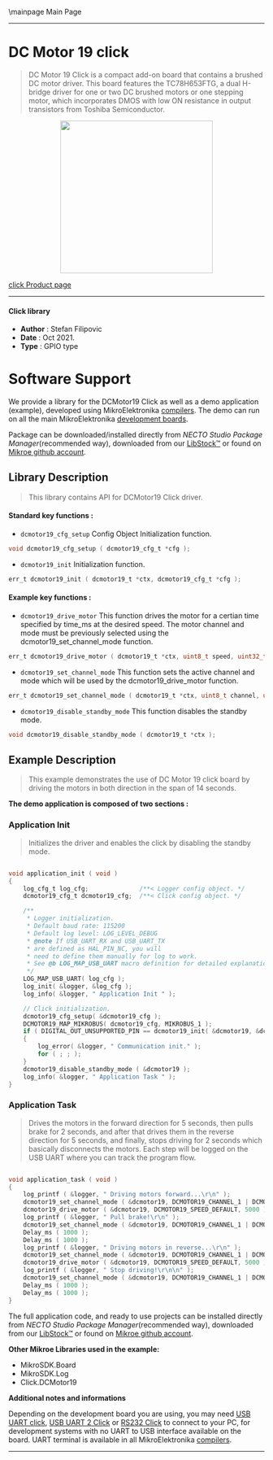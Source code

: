 \mainpage Main Page

---
# DC Motor 19 click

> DC Motor 19 Click is a compact add-on board that contains a brushed DC motor driver. This board features the TC78H653FTG, a dual H-bridge driver for one or two DC brushed motors or one stepping motor, which incorporates DMOS with low ON resistance in output transistors from Toshiba Semiconductor.

<p align="center">
  <img src="https://download.mikroe.com/images/click_for_ide/dcmotor19_click.png" height=300px>
</p>

[click Product page](https://www.mikroe.com/dc-motor-19-click)

---


#### Click library

- **Author**        : Stefan Filipovic
- **Date**          : Oct 2021.
- **Type**          : GPIO type


# Software Support

We provide a library for the DCMotor19 Click
as well as a demo application (example), developed using MikroElektronika
[compilers](https://www.mikroe.com/necto-studio).
The demo can run on all the main MikroElektronika [development boards](https://www.mikroe.com/development-boards).

Package can be downloaded/installed directly from *NECTO Studio Package Manager*(recommended way), downloaded from our [LibStock&trade;](https://libstock.mikroe.com) or found on [Mikroe github account](https://github.com/MikroElektronika/mikrosdk_click_v2/tree/master/clicks).

## Library Description

> This library contains API for DCMotor19 Click driver.

#### Standard key functions :

- `dcmotor19_cfg_setup` Config Object Initialization function.
```c
void dcmotor19_cfg_setup ( dcmotor19_cfg_t *cfg );
```

- `dcmotor19_init` Initialization function.
```c
err_t dcmotor19_init ( dcmotor19_t *ctx, dcmotor19_cfg_t *cfg );
```

#### Example key functions :

- `dcmotor19_drive_motor` This function drives the motor for a certian time specified by time_ms at the desired speed. The motor channel and mode must be previously selected using the dcmotor19_set_channel_mode function.
```c
err_t dcmotor19_drive_motor ( dcmotor19_t *ctx, uint8_t speed, uint32_t time_ms );
```

- `dcmotor19_set_channel_mode` This function sets the active channel and mode which will be used by the dcmotor19_drive_motor function.
```c
err_t dcmotor19_set_channel_mode ( dcmotor19_t *ctx, uint8_t channel, uint8_t mode );
```

- `dcmotor19_disable_standby_mode` This function disables the standby mode.
```c
void dcmotor19_disable_standby_mode ( dcmotor19_t *ctx );
```

## Example Description

> This example demonstrates the use of DC Motor 19 click board by driving the motors in both direction in the span of 14 seconds.

**The demo application is composed of two sections :**

### Application Init

> Initializes the driver and enables the click by disabling the standby mode.

```c

void application_init ( void )
{
    log_cfg_t log_cfg;              /**< Logger config object. */
    dcmotor19_cfg_t dcmotor19_cfg;  /**< Click config object. */

    /** 
     * Logger initialization.
     * Default baud rate: 115200
     * Default log level: LOG_LEVEL_DEBUG
     * @note If USB_UART_RX and USB_UART_TX 
     * are defined as HAL_PIN_NC, you will 
     * need to define them manually for log to work. 
     * See @b LOG_MAP_USB_UART macro definition for detailed explanation.
     */
    LOG_MAP_USB_UART( log_cfg );
    log_init( &logger, &log_cfg );
    log_info( &logger, " Application Init " );

    // Click initialization.
    dcmotor19_cfg_setup( &dcmotor19_cfg );
    DCMOTOR19_MAP_MIKROBUS( dcmotor19_cfg, MIKROBUS_1 );
    if ( DIGITAL_OUT_UNSUPPORTED_PIN == dcmotor19_init( &dcmotor19, &dcmotor19_cfg ) ) 
    {
        log_error( &logger, " Communication init." );
        for ( ; ; );
    }
    dcmotor19_disable_standby_mode ( &dcmotor19 );
    log_info( &logger, " Application Task " );
}

```

### Application Task

> Drives the motors in the forward direction for 5 seconds, then pulls brake for 2 seconds, 
and after that drives them in the reverse direction for 5 seconds, and finally, 
stops driving for 2 seconds which basically disconnects the motors.
Each step will be logged on the USB UART where you can track the program flow.

```c

void application_task ( void )
{
    log_printf ( &logger, " Driving motors forward...\r\n" );
    dcmotor19_set_channel_mode ( &dcmotor19, DCMOTOR19_CHANNEL_1 | DCMOTOR19_CHANNEL_2, DCMOTOR19_MODE_FORWARD );
    dcmotor19_drive_motor ( &dcmotor19, DCMOTOR19_SPEED_DEFAULT, 5000 );
    log_printf ( &logger, " Pull brake!\r\n" );
    dcmotor19_set_channel_mode ( &dcmotor19, DCMOTOR19_CHANNEL_1 | DCMOTOR19_CHANNEL_2, DCMOTOR19_MODE_SHORT_BRAKE );
    Delay_ms ( 1000 );
    Delay_ms ( 1000 );
    log_printf ( &logger, " Driving motors in reverse...\r\n" );
    dcmotor19_set_channel_mode ( &dcmotor19, DCMOTOR19_CHANNEL_1 | DCMOTOR19_CHANNEL_2, DCMOTOR19_MODE_REVERSE );
    dcmotor19_drive_motor ( &dcmotor19, DCMOTOR19_SPEED_DEFAULT, 5000 );
    log_printf ( &logger, " Stop driving!\r\n\n" );
    dcmotor19_set_channel_mode ( &dcmotor19, DCMOTOR19_CHANNEL_1 | DCMOTOR19_CHANNEL_2, DCMOTOR19_MODE_STOP );
    Delay_ms ( 1000 );
    Delay_ms ( 1000 );
}

```

The full application code, and ready to use projects can be installed directly from *NECTO Studio Package Manager*(recommended way), downloaded from our [LibStock&trade;](https://libstock.mikroe.com) or found on [Mikroe github account](https://github.com/MikroElektronika/mikrosdk_click_v2/tree/master/clicks).

**Other Mikroe Libraries used in the example:**

- MikroSDK.Board
- MikroSDK.Log
- Click.DCMotor19

**Additional notes and informations**

Depending on the development board you are using, you may need
[USB UART click](https://www.mikroe.com/usb-uart-click),
[USB UART 2 Click](https://www.mikroe.com/usb-uart-2-click) or
[RS232 Click](https://www.mikroe.com/rs232-click) to connect to your PC, for
development systems with no UART to USB interface available on the board. UART
terminal is available in all MikroElektronika
[compilers](https://shop.mikroe.com/compilers).

---
